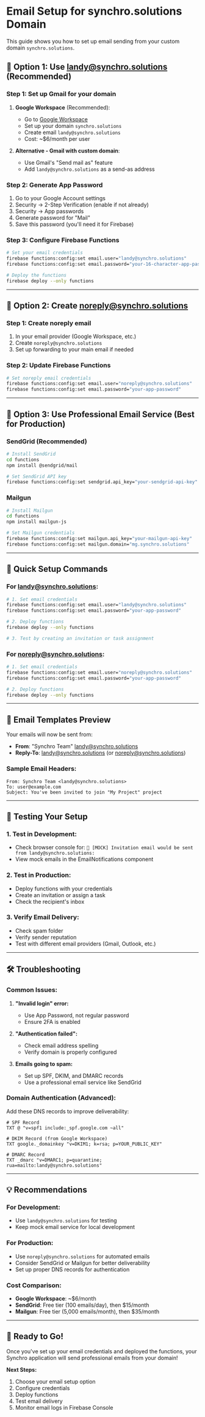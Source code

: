 # Email Setup for synchro.solutions Domain

This guide shows you how to set up email sending from your custom domain `synchro.solutions`.

## 🎯 **Option 1: Use landy@synchro.solutions (Recommended)**

### **Step 1: Set up Gmail for your domain**
1. **Google Workspace** (Recommended):
   - Go to [Google Workspace](https://workspace.google.com/)
   - Set up your domain `synchro.solutions`
   - Create email `landy@synchro.solutions`
   - Cost: ~$6/month per user

2. **Alternative - Gmail with custom domain**:
   - Use Gmail's "Send mail as" feature
   - Add `landy@synchro.solutions` as a send-as address

### **Step 2: Generate App Password**
1. Go to your Google Account settings
2. Security → 2-Step Verification (enable if not already)
3. Security → App passwords
4. Generate password for "Mail"
5. Save this password (you'll need it for Firebase)

### **Step 3: Configure Firebase Functions**
```bash
# Set your email credentials
firebase functions:config:set email.user="landy@synchro.solutions"
firebase functions:config:set email.password="your-16-character-app-password"

# Deploy the functions
firebase deploy --only functions
```

---

## 🎯 **Option 2: Create noreply@synchro.solutions**

### **Step 1: Create noreply email**
1. In your email provider (Google Workspace, etc.)
2. Create `noreply@synchro.solutions`
3. Set up forwarding to your main email if needed

### **Step 2: Update Firebase Functions**
```bash
# Set noreply email credentials
firebase functions:config:set email.user="noreply@synchro.solutions"
firebase functions:config:set email.password="your-app-password"
```

---

## 🎯 **Option 3: Use Professional Email Service (Best for Production)**

### **SendGrid (Recommended)**
```bash
# Install SendGrid
cd functions
npm install @sendgrid/mail

# Set SendGrid API key
firebase functions:config:set sendgrid.api_key="your-sendgrid-api-key"
```

### **Mailgun**
```bash
# Install Mailgun
cd functions
npm install mailgun-js

# Set Mailgun credentials
firebase functions:config:set mailgun.api_key="your-mailgun-api-key"
firebase functions:config:set mailgun.domain="mg.synchro.solutions"
```

---

## 🚀 **Quick Setup Commands**

### **For landy@synchro.solutions:**
```bash
# 1. Set email credentials
firebase functions:config:set email.user="landy@synchro.solutions"
firebase functions:config:set email.password="your-app-password"

# 2. Deploy functions
firebase deploy --only functions

# 3. Test by creating an invitation or task assignment
```

### **For noreply@synchro.solutions:**
```bash
# 1. Set email credentials
firebase functions:config:set email.user="noreply@synchro.solutions"
firebase functions:config:set email.password="your-app-password"

# 2. Deploy functions
firebase deploy --only functions
```

---

## 📧 **Email Templates Preview**

Your emails will now be sent from:
- **From**: "Synchro Team" <landy@synchro.solutions>
- **Reply-To**: landy@synchro.solutions (or noreply@synchro.solutions)

### **Sample Email Headers:**
```
From: Synchro Team <landy@synchro.solutions>
To: user@example.com
Subject: You've been invited to join "My Project" project
```

---

## 🔧 **Testing Your Setup**

### **1. Test in Development:**
- Check browser console for: `📧 [MOCK] Invitation email would be sent from landy@synchro.solutions:`
- View mock emails in the EmailNotifications component

### **2. Test in Production:**
- Deploy functions with your credentials
- Create an invitation or assign a task
- Check the recipient's inbox

### **3. Verify Email Delivery:**
- Check spam folder
- Verify sender reputation
- Test with different email providers (Gmail, Outlook, etc.)

---

## 🛠️ **Troubleshooting**

### **Common Issues:**

1. **"Invalid login" error:**
   - Use App Password, not regular password
   - Ensure 2FA is enabled

2. **"Authentication failed":**
   - Check email address spelling
   - Verify domain is properly configured

3. **Emails going to spam:**
   - Set up SPF, DKIM, and DMARC records
   - Use a professional email service like SendGrid

### **Domain Authentication (Advanced):**
Add these DNS records to improve deliverability:

```
# SPF Record
TXT @ "v=spf1 include:_spf.google.com ~all"

# DKIM Record (from Google Workspace)
TXT google._domainkey "v=DKIM1; k=rsa; p=YOUR_PUBLIC_KEY"

# DMARC Record
TXT _dmarc "v=DMARC1; p=quarantine; rua=mailto:landy@synchro.solutions"
```

---

## 💡 **Recommendations**

### **For Development:**
- Use `landy@synchro.solutions` for testing
- Keep mock email service for local development

### **For Production:**
- Use `noreply@synchro.solutions` for automated emails
- Consider SendGrid or Mailgun for better deliverability
- Set up proper DNS records for authentication

### **Cost Comparison:**
- **Google Workspace**: ~$6/month
- **SendGrid**: Free tier (100 emails/day), then $15/month
- **Mailgun**: Free tier (5,000 emails/month), then $35/month

---

## 🎉 **Ready to Go!**

Once you've set up your email credentials and deployed the functions, your Synchro application will send professional emails from your domain!

**Next Steps:**
1. Choose your email setup option
2. Configure credentials
3. Deploy functions
4. Test email delivery
5. Monitor email logs in Firebase Console
